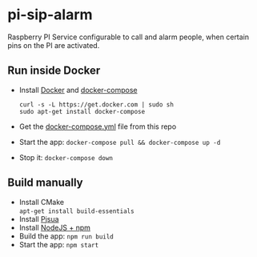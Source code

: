 # pi-sip-alarm

Raspberry PI Service configurable to call and alarm people, when certain pins on the PI are activated.

## Run inside Docker

- Install [Docker](https://docs.docker.com/get-docker/) and [docker-compose](https://docs.docker.com/compose/install/)

  ```
  curl -s -L https://get.docker.com | sudo sh
  sudo apt-get install docker-compose
  ```

- Get the [docker-compose.yml](./docker-compose.yml) file from this repo
- Start the app: `docker-compose pull && docker-compose up -d`
- Stop it: `docker-compose down`

## Build manually

- Install CMake  
  `apt-get install build-essentials`
- Install [Pjsua](https://www.pjsip.org/)
- Install [NodeJS + npm](https://nodejs.org/en/)
- Build the app: `npm run build`
- Start the app: `npm start`
